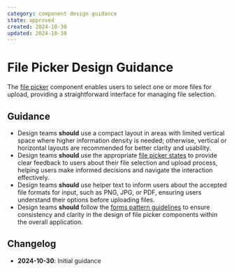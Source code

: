 ```yaml
---
category: component design guidance
state: approved
created: 2024-10-30
updated: 2024-10-30
---
```


# File Picker Design Guidance

The [file picker](https://clarity.design/documentation/file-picker) component enables users to select one or more files for upload, providing a straightforward interface for managing file selection.

## Guidance

- Design teams **should** use a compact layout in areas with limited vertical space where higher information density is needed; otherwise, vertical or horizontal layouts are recommended for better clarity and usability.
- Design teams **should** use the appropriate [file picker states](https://clarity.design/documentation/file-picker#states) to provide clear feedback to users about their file selection and upload process, helping users make informed decisions and navigate the interaction effectively.
- Design teams **should** use helper text to inform users about the accepted file formats for input, such as PNG, JPG, or PDF, ensuring users understand their options before uploading files.
- Design teams **should** follow the [forms pattern guidelines](https://clarity.design/documentation/forms) to ensure consistency and clarity in the design of file picker components within the overall application.

## Changelog

- **2024-10-30**: Initial guidance
